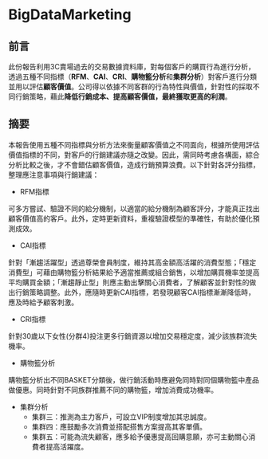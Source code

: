 # BigDataMarketing
## 前言
此份報告利用3C賣場過去的交易數據資料庫，對每個客戶的購買行為進行分析，透過五種不同指標（**RFM**、**CAI**、**CRI**、**購物籃分析**和**集群分析**）對客戶進行分類並用以評估**顧客價值**。公司得以依據不同客群的行為特性與價值，針對性的採取不同行銷策略，藉此**降低行銷成本、提高顧客價值，最終獲取更高的利潤**。

## 摘要
本報告使用五種不同指標與分析方法來衡量顧客價值之不同面向，根據所使用評估價值指標的不同，對客戶的行銷建議亦隨之改變。因此，需同時考慮各構面，綜合分析比較之後，才不會錯估顧客價值，造成行銷預算浪費。以下針對各評分指標，整理應注意事項與行銷建議：

* RFM指標

可多方嘗試、驗證不同的給分機制，以適當的給分機制為顧客評分，才能真正找出顧客價值高的客戶。此外，定時更新資料，重複驗證模型的準確性，有助於優化預測成效。

* CAI指標

針對「漸趨活躍型」透過尊榮會員制度，維持其高金額高活躍的消費型態；「穩定消費型」可藉由購物籃分析結果給予適當推薦或組合銷售，以增加購買機率並提高平均購買金額；「漸趨靜止型」則應主動出擊關心消費者，了解顧客並針對性的做出行銷策略調整。此外，應隨時更新CAI指標，若發現顧客CAI指標漸漸降低時，應及時給予顧客刺激。
 
* CRI指標

針對30歲以下女性(分群4)投注更多行銷資源以增加交易穩定度，減少該族群流失機率。

* 購物籃分析

購物籃分析出不同BASKET分類後，做行銷活動時應避免同時對同個購物籃中產品做優惠。同時針對不同族群推薦不同的購物籃，增加消費成功機率。

* 集群分析
  * 集群三：推測為主力客戶，可設立VIP制度增加其忠誠度。
  * 集群四：應鼓勵多次消費並搭配搭售方案提高其客單價。
  * 集群五：可能為流失顧客，應多給予優惠提高回購意願，亦可主動關心消費者提高活躍度。

